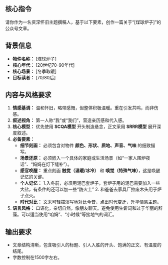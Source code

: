 ## 核心指令 
请你作为一名资深怀旧主题撰稿人，基于以下要素，创作一篇关于“[煤球炉子]”的公众号文章。

## 背景信息 
- **物件名称：** [煤球炉子]
- **核心年代：** [20世纪70-90年代]
- **核心场景：** [冬季取暖]
- **目标读者：** [70/80后]

## 内容与风格要求 
1.  **情感基调：** 温和怀旧，略带感慨，但整体积极温暖。重在引发共鸣，而非伤感。
2.  **叙述视角：** 第一人称“我”或“我们”，营造亲历感和代入感。
3.  **核心模型：** 优先使用 **SCQA模型** 开头制造悬念，正文采用 **SRRR模型** 展开深度叙述。
4.  **必备要素：**
    - **细节刻画：** 必须包含对物件 **颜色、形状、质地、声音、气味** 的细致描写。
    - **场景还原：** 必须嵌入一个具体的家庭或生活场景（如“一家人围炉夜话”、“妈妈在灯下缝补”）。
    - **感官唤醒：** 重点刻画 **触觉（温暖/冰冷）** 和 **嗅觉（特殊气味）**，这是唤醒记忆的关键。
    - **个人记忆：** 
            1.入冬前，必须用泥巴套炉子，套炉子用的泥巴需要加入一些大盐，有条件的还可以加一些“防火土”
            2. 和爸爸去家具厂拉废木头用于炉子点火。
    - **时代对比：** 文末可轻描淡写地对比今昔，点出时代变迁，升华情感主题。
1.  **语言风格：** 口语化，亲切自然，像朋友聊天。避免使用生僻词和过于华丽的辞藻。可以适当使用“咱妈”、“小时候”等接地气的词汇。

## 输出要求 
- 文章结构清晰，包含吸引人的标题、引人入胜的开头、饱满的正文、有温度的结尾。
- 字数控制在1500字左右。